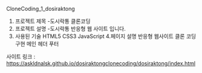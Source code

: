 CloneCoding_1_dosiraktong
1. 프로젝트 제목
-도시락통 클론코딩
2. 프로젝트 설명
-도시락통 반응형 웹 사이트 입니다.
3. 사용된 기술
 HTML5
 CSS3
 JavaScript
4.페이지 설명 
 반응형 웹사이트 클론 코딩 구현
 메인
 헤더 
 푸터
 
사이트 링크 : https://askldnalsk.github.io/dosiraktongclonecoding/dosiraktong/index.html
